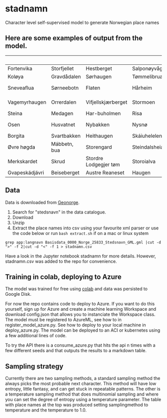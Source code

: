 # stadnamn
Character level self-supervised model to generate Norwegian place names

## Here are some examples of output from the model.

|        |          |          |          | Vestr    | Østre
-------- | -------- | -------- | -------- | -------- | --------
Fortenvika | Storfjellet | Hestberget | Salponøyvågen | Vestre Kjollen | Østren
Koløya | Gravdådalen | Sørhaugen | Tømmelibrua | Vestrane | Østre Varde
Sneveaflua | Sørneebotn | Flaten | Hårheim | Vestre Grønnholmen | Østre Kvernhaugen
Vagemyrhaugen | Orrerdalen | Vifjellskjærberget | Stormoen | Vestre Ganegrunnanturveg | Østre Sag
Steina | Medagen | Har-buholmen | Risa | Vestre nortelveien | Østrendgurd
Osen | Husvatnet | Nybakken | Nysnø | Vestre Haugen | Østre Øvrengetan
Borgita | Svartbakken | Heithaugen | Skáiuhelelen | Vestre Støle | Østredalskjær
Øvre høgda | Mábbetn, bua | Storengard | Steindalsheia | Vestre Fryvassbruneset | Østre Løkstad
Merkskardet | Skrud | Stordre Lodgegjer tøm | Storoialva | Vestre Hifjell | Østre Veslen
Gvapeskádjávri | Beiseberget | Austre Reaneset | Haugen | Vestre Sørestøya | Østredal

## Data

Data is downloaded from [Geonorge](https://www.geonorge.no). 


1. Search for "stedsnavn" in the data catalogue.
2. Download
3. Unzip
4. Extract the place names into csv using your favourite xml parser or use the code below or run `bash extract.sh` if on a mac or linux system

```
grep app:langnavn Basisdata_0000_Norge_25833_Stedsnavn_GML.gml |cut -d ">" -f 2|cut -d "<" -f 1 > stadnamn.csv
```

Have a look in the Jupyter notebook stadnamn for more details. However, stadnamn.csv was added to the repo for convenience.

## Training in colab, deploying to Azure

The model was trained for free using [colab](https://colab.research.google.com/) and data was persisted to Google Disk.

For now the repo contains code to deploy to Azure. If you want to do this yourself, sign up for Azure and create a machine learning Workspace and download config.json that allows you to instanciate the Workspace class.
The model must be registered to AzureML, see how to in register_model_azure.py.
See how to deploy to your local machine in deploy_azure.py. The model can be deployed to an ACI or kubernetes using a few additional lines of code.

To try the API there is a consume_azure.py that hits the api n times with a few different seeds and that outputs the results to a markdown table.

## Sampling strategy

Currently there are two sampling methods, a standard sampling method the always picks the most probable next character.
This method will have low entropy, little fantasy, and can get stuck in repeatable patterns.
The other is a temperature sampling method that does multinomial sampling and where you can set the degree of entropy using a temperature parameter. The table with place names at the top was produced setting samplingmethod to temperature and the temperature to 1.0.
